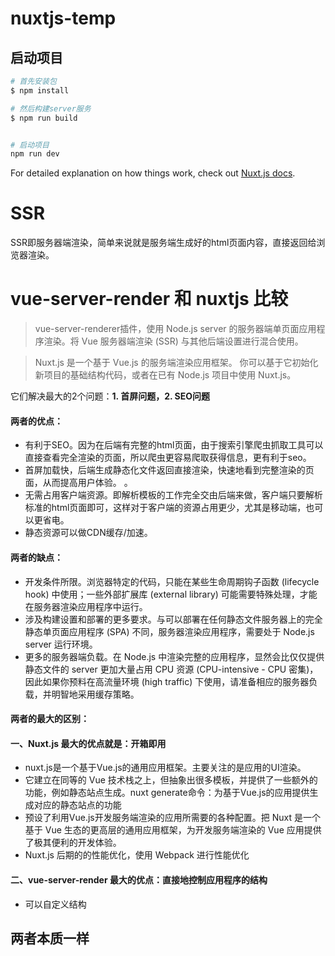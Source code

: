 # nuxtjs-temp

## 启动项目

```bash
# 首先安装包
$ npm install

# 然后构建server服务
$ npm run build


# 启动项目
npm run dev
```

For detailed explanation on how things work, check out [Nuxt.js docs](https://nuxtjs.org).


# SSR 
SSR即服务器端渲染，简单来说就是服务端生成好的html页面内容，直接返回给浏览器渲染。


# vue-server-render 和 nuxtjs 比较

> vue-server-renderer插件，使用 Node.js server 的服务器端单页面应用程序渲染。将 Vue 服务器端渲染 (SSR) 与其他后端设置进行混合使用。

> Nuxt.js 是一个基于 Vue.js 的服务端渲染应用框架。 你可以基于它初始化新项目的基础结构代码，或者在已有 Node.js 项目中使用 Nuxt.js。 

它们解决最大的2个问题：**1. 首屏问题，2. SEO问题**

#### 两者的优点：
- 有利于SEO。因为在后端有完整的html页面，由于搜索引擎爬虫抓取工具可以直接查看完全渲染的页面，所以爬虫更容易爬取获得信息，更有利于seo。
- 首屏加载快，后端生成静态化文件返回直接渲染，快速地看到完整渲染的页面，从而提高用户体验。
。
- 无需占用客户端资源。即解析模板的工作完全交由后端来做，客户端只要解析标准的html页面即可，这样对于客户端的资源占用更少，尤其是移动端，也可以更省电。
- 静态资源可以做CDN缓存/加速。
#### 两者的缺点：
- 开发条件所限。浏览器特定的代码，只能在某些生命周期钩子函数 (lifecycle hook) 中使用；一些外部扩展库 (external library) 可能需要特殊处理，才能在服务器渲染应用程序中运行。
- 涉及构建设置和部署的更多要求。与可以部署在任何静态文件服务器上的完全静态单页面应用程序 (SPA) 不同，服务器渲染应用程序，需要处于 Node.js server 运行环境。
- 更多的服务器端负载。在 Node.js 中渲染完整的应用程序，显然会比仅仅提供静态文件的 server 更加大量占用 CPU 资源 (CPU-intensive - CPU 密集)，因此如果你预料在高流量环境 (high traffic) 下使用，请准备相应的服务器负载，并明智地采用缓存策略。

#### 两者的最大的区别：
#### 一、Nuxt.js 最大的优点就是：开箱即用
- nuxt.js是一个基于Vue.js的通用应用框架。主要关注的是应用的UI渲染。
- 它建立在同等的 Vue 技术栈之上，但抽象出很多模板，并提供了一些额外的功能，例如静态站点生成。nuxt generate命令：为基于Vue.js的应用提供生成对应的静态站点的功能
- 预设了利用Vue.js开发服务端渲染的应用所需要的各种配置。把 Nuxt 是一个基于 Vue 生态的更高层的通用应用框架，为开发服务端渲染的 Vue 应用提供了极其便利的开发体验。
- Nuxt.js 后期的的性能优化，使用 Webpack 进行性能优化

#### 二、vue-server-render 最大的优点：直接地控制应用程序的结构
- 可以自定义结构


## 两者本质一样
